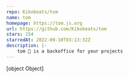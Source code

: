 ```yaml
---
repo: Kikobeats/tom
name: tom
homepage: https://tom.js.org
url: https://github.com/Kikobeats/tom
stars: 154
starredAt: 2022-09-10T03:13:32Z
description: |-
    tom 🐶 is a backoffice for your projects
---
```


[object Object]
